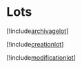 # Lots

[!include[archivagelot](lots.archivagelot.autogen.md)]

[!include[creationlot](lots.creationlot.autogen.md)]

[!include[modificationlot](lots.modificationlot.autogen.md)]





